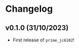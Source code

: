 # Changelog

<!--next-version-placeholder-->

## v0.1.0 (31/10/2023)

- First release of `prime_jc6102`!